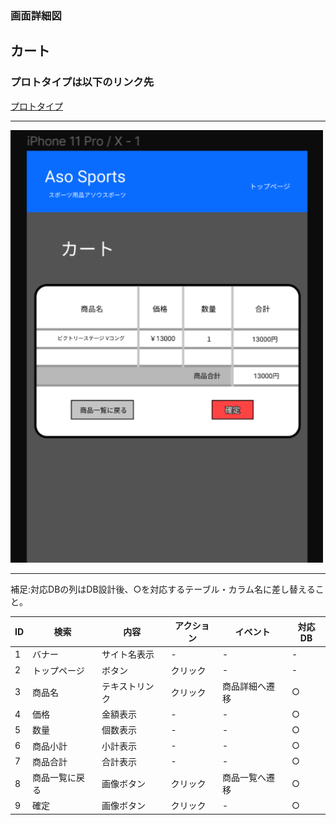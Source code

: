 ### 画面詳細図
## カート
### プロトタイプは以下のリンク先
[プロトタイプ](https://www.figma.com/file/36DPETfL3dwzP5NjNW1WZQ/Untitled?node-id=0%3A1)
*****
<img src="ka-to.png" width="500">

*****

補足:対応DBの列はDB設計後、○を対応するテーブル・カラム名に差し替えること。


| ID | 検索 | 内容 | アクション | イベント | 対応DB |
|----|-----|-----|---------|--------|-------|
|1|バナー|サイト名表示|-|-|-|
|2|トップページ|ボタン|クリック|-|-|
|3|商品名|テキストリンク|クリック|商品詳細へ遷移|○|
|4|価格|金額表示|-|-|○|
|5|数量|個数表示|-|-|○|
|6|商品小計|小計表示|-|-|○|
|7|商品合計|合計表示|-|-|○|
|8|商品一覧に戻る|画像ボタン|クリック|商品一覧へ遷移|○|
|9|確定|画像ボタン|クリック|-|○|

